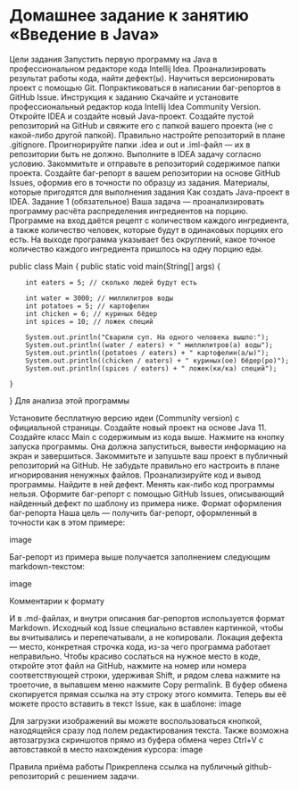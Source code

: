 # Домашнее задание к занятию «Введение в Java»
Цели задания
Запустить первую программу на Java в профессиональном редакторе кода Intellij Idea.
Проанализировать результат работы кода, найти дефект(ы).
Научиться версионировать проект с помощью Git.
Попрактиковаться в написании баг-репортов в GitHub Issue.
Инструкция к заданию
Скачайте и установите профессиональный редактор кода Intellij Idea Community Version.
Откройте IDEA и создайте новый Java-проект.
Создайте пустой репозиторий на GitHub и свяжите его с папкой вашего проекта (не с какой-либо другой папкой).
Правильно настройте репозиторий в плане .gitignore. Проигнорируйте папки .idea и out и .iml-файл — их в репозитории быть не должно.
Выполните в IDEA задачу согласно условию.
Закоммитьте и отправьте в репозиторий содержимое папки проекта.
Создайте баг-репорт в вашем репозитории на основе GitHub Issues, оформив его в точности по образцу из задания.
Материалы, которые пригодятся для выполнения задания
Как создать Java-проект в IDEA.
Задание 1 (обязательное)
Ваша задача — проанализировать программу расчёта распределения ингредиентов на порцию. Программе на вход даётся рецепт с количеством каждого ингредиента, а также количество человек, которые будут в одинаковых порциях его есть. На выходе программа указывает без округлений, какое точное количество каждого ингредиента пришлось на одну порцию еды.

public class Main {
    public static void main(String[] args) {

        int eaters = 5; // сколько людей будут есть

        int water = 3000; // миллилитров воды
        int potatoes = 5; // картофелин
        int chicken = 6; // куриных бёдер
        int spices = 10; // ложек специй

        System.out.println("Сварили суп. На одного человека вышло:");
        System.out.println((water / eaters) + " миллилитров(а) воды");
        System.out.println((potatoes / eaters) + " картофелин(а/ы)");
        System.out.println((chicken / eaters) + " куриных(ое) бёдер(ро)");
        System.out.println((spices / eaters) + " ложек(ки/ка) специй");

    }
}
Для анализа этой программы

Установите бесплатную версию идеи (Community version) с официальной страницы.
Создайте новый проект на основе Java 11.
Создайте класс Main с содержимым из кода выше.
Нажмите на кнопку запуска программы. Она должна запуститься, вывести информацию на экран и завершиться.
Закоммитьте и запушьте ваш проект в публичный репозиторий на GitHub. Не забудьте правильно его настроить в плане игнорирования ненужных файлов.
Проанализируйте код и вывод программы. Найдите в ней дефект. Менять как-либо код программы нельзя.
Оформите баг-репорт с помощью GitHub Issues, описывающий найденный дефект по шаблону из примера ниже.
Формат оформления баг-репорта
Наша цель — получить баг-репорт, оформленный в точности как в этом примере:

image

Баг-репорт из примера выше получается заполнением следующим markdown-текстом:

image

Комментарии к формату

И в .md-файлах, и внутри описания баг-репортов используется формат Markdown.
Исходный код Issue специально вставлен картинкой, чтобы вы вчитывались и перепечатывали, а не копировали.
Локация дефекта — место, конкретная строчка кода, из-за чего программа работает неправильно. Чтобы красиво сослаться на нужное место в коде, откройте этот файл на GitHub, нажмите на номер или номера соответствующей строки, удерживая Shift, и рядом слева нажмите на троеточие, в выпавшем меню нажмите Copy permalink. В буфер обмена скопируется прямая ссылка на эту строку этого коммита. Теперь вы её можете просто вставить в текст Issue, как в шаблоне:
image

Для загрузки изображений вы можете воспользоваться кнопкой, находящейся сразу под полем редактирования текста. Также возможна автозагрузка скриншотов прямо из буфера обмена через Ctrl+V с автовставкой в место нахождения курсора:
image

Правила приёма работы
Прикреплена ссылка на публичный github-репозиторий с решением задачи.

